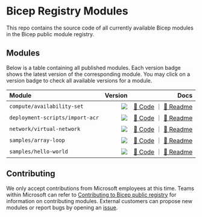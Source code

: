 # Bicep Registry Modules

This repo contains the source code of all currently available Bicep modules in the Bicep public module registry.

## Modules

Below is a table containing all published modules. Each version badge shows the latest version of the corresponding module. You may click on a version badge to check all available versions for a module.

<!-- Begin Module Table -->

| Module                          |                                                                                                                                                                                                                                                                                            Version |                                                                                                                                                                                                                                            Docs |
| :------------------------------ | -------------------------------------------------------------------------------------------------------------------------------------------------------------------------------------------------------------------------------------------------------------------------------------------------: | ----------------------------------------------------------------------------------------------------------------------------------------------------------------------------------------------------------------------------------------------: |
| `compute/availability-set`      |           <a href="https://mcr.microsoft.com/v2/bicep/compute/availability-set/tags/list"><image src="https://img.shields.io/badge/dynamic/json?label=mcr&query=%24.tags%5B%28%40.length-1%29%5D&url=https%3A%2F%2Fmcr.microsoft.com%2Fv2%2Fbicep%2Fcompute%2Favailability-set%2Ftags%2Flist"></a> |           [🦾 Code](https://github.com/Azure/bicep-registry-modules/tree/main/modules/compute/availability-set/main.bicep) ｜ [📃 Readme](https://github.com/Azure/bicep-registry-modules/tree/main/modules/compute/availability-set/README.md) |
| `deployment-scripts/import-acr` | <a href="https://mcr.microsoft.com/v2/bicep/deployment-scripts/import-acr/tags/list"><image src="https://img.shields.io/badge/dynamic/json?label=mcr&query=%24.tags%5B%28%40.length-1%29%5D&url=https%3A%2F%2Fmcr.microsoft.com%2Fv2%2Fbicep%2Fdeployment-scripts%2Fimport-acr%2Ftags%2Flist"></a> | [🦾 Code](https://github.com/Azure/bicep-registry-modules/tree/main/modules/deployment-scripts/import-acr/main.bicep) ｜ [📃 Readme](https://github.com/Azure/bicep-registry-modules/tree/main/modules/deployment-scripts/import-acr/README.md) |
| `network/virtual-network`       |             <a href="https://mcr.microsoft.com/v2/bicep/network/virtual-network/tags/list"><image src="https://img.shields.io/badge/dynamic/json?label=mcr&query=%24.tags%5B%28%40.length-1%29%5D&url=https%3A%2F%2Fmcr.microsoft.com%2Fv2%2Fbicep%2Fnetwork%2Fvirtual-network%2Ftags%2Flist"></a> |             [🦾 Code](https://github.com/Azure/bicep-registry-modules/tree/main/modules/network/virtual-network/main.bicep) ｜ [📃 Readme](https://github.com/Azure/bicep-registry-modules/tree/main/modules/network/virtual-network/README.md) |
| `samples/array-loop`            |                       <a href="https://mcr.microsoft.com/v2/bicep/samples/array-loop/tags/list"><image src="https://img.shields.io/badge/dynamic/json?label=mcr&query=%24.tags%5B%28%40.length-1%29%5D&url=https%3A%2F%2Fmcr.microsoft.com%2Fv2%2Fbicep%2Fsamples%2Farray-loop%2Ftags%2Flist"></a> |                       [🦾 Code](https://github.com/Azure/bicep-registry-modules/tree/main/modules/samples/array-loop/main.bicep) ｜ [📃 Readme](https://github.com/Azure/bicep-registry-modules/tree/main/modules/samples/array-loop/README.md) |
| `samples/hello-world`           |                     <a href="https://mcr.microsoft.com/v2/bicep/samples/hello-world/tags/list"><image src="https://img.shields.io/badge/dynamic/json?label=mcr&query=%24.tags%5B%28%40.length-1%29%5D&url=https%3A%2F%2Fmcr.microsoft.com%2Fv2%2Fbicep%2Fsamples%2Fhello-world%2Ftags%2Flist"></a> |                     [🦾 Code](https://github.com/Azure/bicep-registry-modules/tree/main/modules/samples/hello-world/main.bicep) ｜ [📃 Readme](https://github.com/Azure/bicep-registry-modules/tree/main/modules/samples/hello-world/README.md) |

<!-- End Module Table -->

## Contributing

We only accept contributions from Microsoft employees at this time. Teams within Microsoft can refer to [Contributing to Bicep public registry](./CONTRIBUTING.md) for information on contributing modules. External customers can propose new modules or report bugs by opening an [issue](https://github.com/Azure/bicep-registry-modules/issues).
